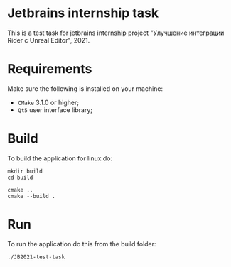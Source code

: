 # Jetbrains internship task

This is a test task for jetbrains internship project "Улучшение интеграции Rider с Unreal Editor", 2021.

# Requirements
Make sure the following is installed on your machine:

- `CMake` 3.1.0 or higher; 
- `Qt5` user interface library;

# Build
To build the application for linux do:
```
mkdir build
cd build

cmake ..
cmake --build .
```

# Run
To run the application do this from the build folder:
```
./JB2021-test-task
```